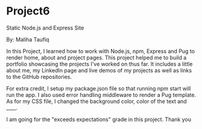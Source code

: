 # Project6
 Static Node.js and Express Site

 By: Maliha Taufiq

In this Project, I learned how to work with Node.js, npm, Express and Pug to render home, about and project pages. This project helped me to build a portfolio showcasing the projects I've worked on thus far. It includes a little about me, my LinkedIn page and live demos of my projects as well as links to the GitHub repositories.

 For extra credit, I setup my package.json file so that running npm start will run the app.
 I also used error handling middleware to render a Pug template.
 As for my CSS file, I changed the background color, color of the text and ____.


I am going for the "exceeds expectations" grade in this project. Thank you